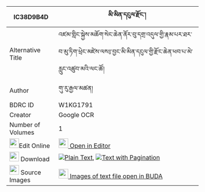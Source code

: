 |IC38D9B4D|མི་མིན་དངུལ་རྫོང་། 
| --- | --- 
|Alternative Title |འཛམ་གླིང་སྐྱེས་མཆོག་སེང་ཆེན་ནོར་བུ་དགྲ་འདུལ་གྱི་རྣམ་པར་ཐར་བ་མུ་ཏིག་ཕྲེང་མཛེས་ལས༔་བྱང་མི་མིན་དངུལ་གྱི་རྫོང་ཆེན་ཕབ་པ་མེ་རླུང་འཚུབ་མའི་ལང་ཚོ།
|Author| གུ་རུ་རྒྱལ་མཚན།
|BDRC ID | W1KG1791
|Creator | Google OCR
|Number of Volumes| 1
|<img width="25" src="https://img.icons8.com/color/25/000000/edit-property.png">Edit Online| [<img width="25" src="https://avatars.githubusercontent.com/u/45091458?s=200&v=4"> Open in Editor](http://editor.openpecha.org/IC38D9B4D)
|<img width="25" src="https://img.icons8.com/fluent/48/000000/download-2.png"/>  Download | [![](https://img.icons8.com/color/20/000000/txt.png)Plain Text](https://github.com/Openpecha/IC38D9B4D/releases/download/v1/mimin_ngul_dzong_plain_IC38D9B4D.zip), [![](https://img.icons8.com/color/20/000000/txt.png)Text with Pagination](https://github.com/Openpecha/IC38D9B4D/releases/download/v1/mimin_ngul_dzong_pages_IC38D9B4D.zip)
|<img width="25" src="https://img.icons8.com/plasticine/100/000000/pictures-folder.png"/>  Source Images | [<img width="25" src="https://library.bdrc.io/icons/BUDA-small.svg"> Images of text file open in BUDA](https://library.bdrc.io/show/bdr:W1KG1791)